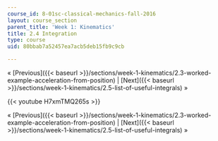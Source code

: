 ```yaml
---
course_id: 8-01sc-classical-mechanics-fall-2016
layout: course_section
parent_title: 'Week 1: Kinematics'
title: 2.4 Integration
type: course
uid: 80bbab7a52457ea7acb5deb15fb9c9cb

---
```


« [Previous]({{< baseurl >}}/sections/week-1-kinematics/2.3-worked-example-acceleration-from-position) | [Next]({{< baseurl >}}/sections/week-1-kinematics/2.5-list-of-useful-integrals) »

{{< youtube H7xmTMQ265s >}}

« [Previous]({{< baseurl >}}/sections/week-1-kinematics/2.3-worked-example-acceleration-from-position) | [Next]({{< baseurl >}}/sections/week-1-kinematics/2.5-list-of-useful-integrals) »